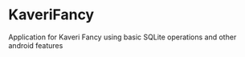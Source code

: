 # KaveriFancy
Application for Kaveri Fancy using basic SQLite operations and other android features
